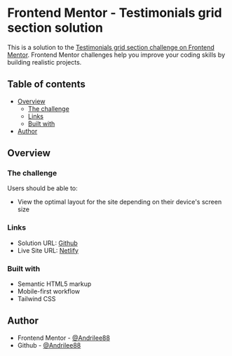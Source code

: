 # Frontend Mentor - Testimonials grid section solution

This is a solution to the [Testimonials grid section challenge on Frontend Mentor](https://www.frontendmentor.io/challenges/testimonials-grid-section-Nnw6J7Un7). Frontend Mentor challenges help you improve your coding skills by building realistic projects. 

## Table of contents

- [Overview](#overview)
  - [The challenge](#the-challenge)
  - [Links](#links)
  - [Built with](#built-with)
- [Author](#author)


## Overview

### The challenge

Users should be able to:

- View the optimal layout for the site depending on their device's screen size

### Links

- Solution URL: [Github]([https://github.com/Andrilee88/Testimonial-Grid-Section])
- Live Site URL: [Netlify]([https://testimonial-grid-section-frontmentor.netlify.app/])

### Built with

- Semantic HTML5 markup
- Mobile-first workflow
- Tailwind CSS

## Author

- Frontend Mentor - [@Andrilee88](https://www.frontendmentor.io/profile/Andrilee88)
- Github - [@Andrilee88](https://github.com/Andrilee88)
